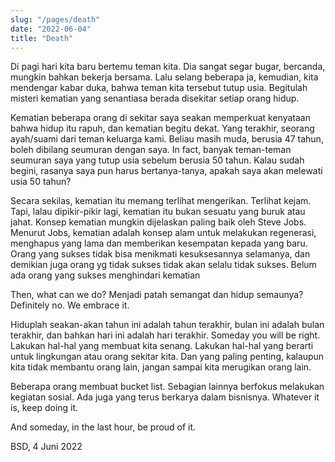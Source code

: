 ```yaml
---
slug: "/pages/death"
date: "2022-06-04"
title: "Death"
---
```


Di pagi hari kita baru bertemu teman kita. Dia sangat segar bugar, bercanda, mungkin bahkan bekerja bersama. Lalu selang beberapa ja, kemudian, kita mendengar kabar duka, bahwa teman kita tersebut tutup usia. Begitulah misteri kematian yang senantiasa berada disekitar setiap orang hidup.

Kematian beberapa orang di sekitar saya seakan memperkuat kenyataan bahwa hidup itu rapuh, dan kematian begitu dekat. Yang terakhir, seorang ayah/suami dari teman keluarga kami. Beliau masih muda, berusia 47 tahun, boleh dibilang seumuran dengan saya. In fact, banyak teman-teman seumuran saya yang tutup usia sebelum berusia 50 tahun. Kalau sudah begini, rasanya saya pun harus bertanya-tanya, apakah saya akan melewati usia 50 tahun?

Secara sekilas, kematian itu memang terlihat mengerikan. Terlihat kejam. Tapi, lalau dipikir-pikir lagi, kematian itu bukan sesuatu yang buruk atau jahat. Konsep kematian mungkin dijelaskan paling baik oleh Steve Jobs. Menurut Jobs, kematian adalah konsep alam untuk melakukan regenerasi, menghapus yang lama dan memberikan kesempatan kepada yang baru. Orang yang sukses tidak bisa menikmati kesuksesannya selamanya, dan demikian juga orang yg tidak sukses tidak akan selalu tidak sukses. Belum ada orang yang sukses menghindari kematian

Then, what can we do? Menjadi patah semangat dan hidup semaunya? Definitely no. We embrace it.

Hiduplah seakan-akan tahun ini adalah tahun terakhir, bulan ini adalah bulan terakhir, dan bahkan hari ini adalah hari terakhir. Someday you will be right. Lakukan hal-hal yang membuat kita senang. Lakukan hal-hal yang berarti untuk lingkungan atau orang sekitar kita. Dan yang paling penting, kalaupun kita tidak membantu orang lain, jangan sampai kita  merugikan orang lain.

Beberapa orang membuat bucket list. Sebagian lainnya berfokus melakukan kegiatan sosial. Ada juga yang terus berkarya dalam bisnisnya. Whatever it is, keep doing it.

And someday, in the last hour, be proud of it.

BSD, 4 Juni 2022